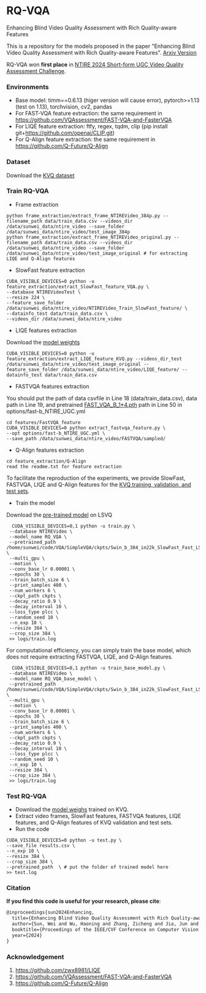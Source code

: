 # RQ-VQA
Enhancing Blind Video Quality Assessment with Rich Quality-aware Features

This is a repository for the models proposed in the paper "Enhancing Blind Video Quality Assessment with Rich Quality-aware Features". [Arxiv Version](https://arxiv.org/abs/2405.08745)

RQ-VQA won **first place** in [NTIRE 2024 Short-form UGC Video Quality Assessment Challenge](https://codalab.lisn.upsaclay.fr/competitions/17638).

### Environments
- Base model: timm==0.6.13 (higer version will cause error), pytorch>=1.13 (test on 1.13), torchvision, cv2, pandas
- For FAST-VQA feature extraction: the same requirement in https://github.com/VQAssessment/FAST-VQA-and-FasterVQA
- For LIQE feature extraction: ftfy, regex, tqdm, clip (pip install git+https://github.com/openai/CLIP.git)
- For Q-Align feature extraction: the same requirement in https://github.com/Q-Future/Q-Align

### Dataset
Download the [KVQ dataset](https://lixinustc.github.io/projects/KVQ/)

### Train RQ-VQA
- Frame extraction
```
python frame_extraction/extract_frame_NTIREVideo_384p.py --filename_path data/train_data.csv --videos_dir /data/sunwei_data/ntire_video --save_folder /data/sunwei_data/ntire_video/test_image_384p
python frame_extraction/extract_frame_NTIREVideo_original.py --filename_path data/train_data.csv --videos_dir /data/sunwei_data/ntire_video --save_folder /data/sunwei_data/ntire_video/test_image_original # for extracting LIQE and Q-Align features
```

- SlowFast feature extraction
```
CUDA_VISIBLE_DEVICES=0 python -u feature_extraction/extract_SlowFast_feature_VQA.py \
--database NTIREVideoTest \
--resize 224 \
--feature_save_folder  /data/sunwei_data/ntire_video/NTIREVideo_Train_SlowFast_feature/ \
--datainfo_test data/train_data.csv \
--videos_dir /data/sunwei_data/ntire_video
```

- LIQE features extraction

Download the [model weights](https://drive.google.com/file/d/1GoKwUKNR-rvX11QbKRN8MuBZw2hXKHGh/view?usp=sharing)
```
CUDA_VISIBLE_DEVICES=0 python -u feature_extraction/extract_LIQE_feature_KVQ.py --videos_dir_test /data/sunwei_data/ntire_video/test_image_original --feature_save_folder /data/sunwei_data/ntire_video/LIQE_feature/ --datainfo_test data/train_data.csv
```























- FASTVQA features extraction

You should put the path of data csvfile in Line 18 (data/train_data.csv), data path in Line 19, and pretrained [FAST_VQA_B_1*4.pth](https://1drv.ms/u/s!AsQt2I-RXJHQjoN0b_-BsMm-VHSGNw?e=PMKNTh) path in Line 50 in options/fast-b_NTIRE_UGC.yml
```
cd features/FastVQA_feature
CUDA_VISIBLE_DEVICES=0 python extract_fastvqa_feature.py \
--opt options/fast-b_NTIRE_UGC.yml \
--save_path /data/sunwei_data/ntire_video/FASTVQA/sampled/
```
- Q-Align features extraction
```
cd feature_extraction/Q-Align
read the readme.txt for feature extraction 
```






To facilitate the reproduction of the experiments, we provide SlowFast, FASTVQA, LIQE and Q-Align features for the [KVQ training, validation, and test sets](https://www.dropbox.com/scl/fi/sp80tb9se3jxj8f0cptlx/features.tar?rlkey=ea7n5m4us1064c6wi7gbwgyvd&st=1198mttn&dl=0).

- Train the model

Download the [pre-trained model](https://drive.google.com/file/d/1jgzVV0sil0kGhhHIV0RLr6YoDZNp7LNi/view?usp=sharing) on LSVQ
```
  CUDA_VISIBLE_DEVICES=0,1 python -u train.py \
 --database NTIREVideo \
 --model_name RQ_VQA \
 --pretrained_path /home/sunwei/code/VQA/SimpleVQA/ckpts/Swin_b_384_in22k_SlowFast_Fast_LSVQ.pth \
 --multi_gpu \
 --motion \
 --conv_base_lr 0.00001 \
 --epochs 30 \
 --train_batch_size 6 \
 --print_samples 400 \
 --num_workers 6 \
 --ckpt_path ckpts \
 --decay_ratio 0.9 \
 --decay_interval 10 \
 --loss_type plcc \
 --random_seed 10 \
 --n_exp 10 \
 --resize 384 \
 --crop_size 384 \
 >> logs/train.log
```

For computational efficiency, you can simply train the base model, which does not require extracting FASTVQA, LIQE, and Q-Align features.
```
  CUDA_VISIBLE_DEVICES=0,1 python -u train_base_model.py \
 --database NTIREVideo \
 --model_name RQ_VQA_base_model \
 --pretrained_path /home/sunwei/code/VQA/SimpleVQA/ckpts/Swin_b_384_in22k_SlowFast_Fast_LSVQ.pth \
 --multi_gpu \
 --motion \
 --conv_base_lr 0.00001 \
 --epochs 30 \
 --train_batch_size 6 \
 --print_samples 400 \
 --num_workers 6 \
 --ckpt_path ckpts \
 --decay_ratio 0.9 \
 --decay_interval 10 \
 --loss_type plcc \
 --random_seed 10 \
 --n_exp 10 \
 --resize 384 \
 --crop_size 384 \
 >> logs/train.log
```

### Test RQ-VQA
- Download the [model weighs](https://drive.google.com/file/d/1mcJdgYZPybUvLfWTUtZOhktsSsPlekgv/view?usp=sharing) trained on KVQ.
- Extract video frames, SlowFast features, FASTVQA features, LIQE features, and Q-Align features of KVQ validation and test sets.
- Run the code
```
CUDA_VISIBLE_DEVICES=0 python -u test.py \
--save_file results.csv \
--n_exp 10 \
--resize 384 \
--crop_size 384 \
--pretrained_path  \ # put the folder of trained model here
>> test.log
```


### Citation
**If you find this code is useful for  your research, please cite**:

```latex
@inproceedings{sun2024Enhancing,
  title={Enhancing Blind Video Quality Assessment with Rich Quality-aware Features},
  author={Sun, Wei and Wu, Haoning and Zhang, Zicheng and Jia, Jun and Zhang, Zhichao and Cao, Linhan and Chen, Qiubo and Min, Xiongkuo and Lin, Weisi and Zhai Guangtao},
  booktitle={Proceedings of the IEEE/CVF Conference on Computer Vision and Pattern Recognition Workshops},
  year={2024}
}
```

### Acknowledgement

1. <https://github.com/zwx8981/LIQE>
2. <https://github.com/VQAssessment/FAST-VQA-and-FasterVQA>
3. <https://github.com/Q-Future/Q-Align>
